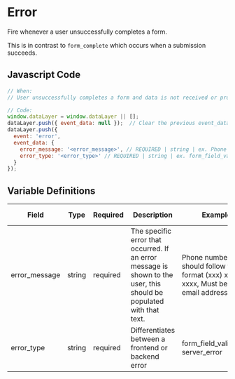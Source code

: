 # Error

Fire whenever a user unsuccessfully completes a form. 

This is in contrast to `form_complete` which occurs when a submission succeeds.

## Javascript Code

```js
// When:
// User unsuccessfully completes a form and data is not received or processed

// Code:
window.dataLayer = window.dataLayer || [];
dataLayer.push({ event_data: null });  // Clear the previous event_data object.
dataLayer.push({
  event: 'error',
  event_data: {
    error_message: '<error_message>', // REQUIRED | string | ex. Phone number should follow the format (xxx) xxx-xxxx, Must be a valid email address
    error_type: '<error_type>' // REQUIRED | string | ex. form_field_validation, server_error	
  }
});
```

## Variable Definitions

| Field          | Type   | Required | Description                                                                                   | Example                                                                | Pattern | Min Length | Max Length | Minimum | Maximum | Multiple Of |
|----------------|--------|---------|-----------------------------------------------------------------------------------------------|------------------------------------------------------------------------|---------|------------|------------|---------|---------|-------------|
| error_message  | string | required | The specific error that occurred. If an error message is shown to the user, this should be populated with that text. | Phone number should follow the format (xxx) xxx-xxxx, Must be a valid email address |         |            |            |         |         |             |
| error_type     | string | required | Differentiates between a frontend or backend error                                            | form_field_validation, server_error                                    |         |            |            |         |         |             |
